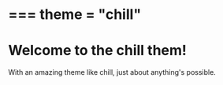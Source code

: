 ===
theme = "chill"
===
# Welcome to the chill them!
With an amazing theme like chill, just about anything's possible.
